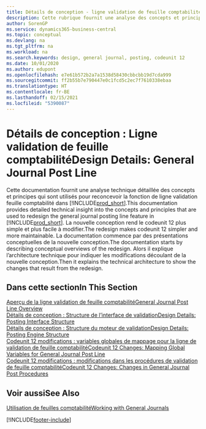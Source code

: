 ```yaml
---
title: Détails de conception - ligne validation de feuille comptabilité | Microsoft Docs
description: Cette rubrique fournit une analyse des concepts et principes qui sont utilisés pour reconcevoir la fonction de ligne validation feuille comptabilité dans Business Central.
author: SorenGP
ms.service: dynamics365-business-central
ms.topic: conceptual
ms.devlang: na
ms.tgt_pltfrm: na
ms.workload: na
ms.search.keywords: design, general journal, posting, codeunit 12
ms.date: 10/01/2020
ms.author: edupont
ms.openlocfilehash: e7e61b572b2a7a1538d58430cbbcbb19d7cda999
ms.sourcegitcommit: ff2b55b7e790447e0c1fcd5c2ec7f7610338ebaa
ms.translationtype: HT
ms.contentlocale: fr-BE
ms.lasthandoff: 02/15/2021
ms.locfileid: "5390087"
---
```

# <a name="design-details-general-journal-post-line"></a><span data-ttu-id="a99e0-103">Détails de conception : Ligne validation de feuille comptabilité</span><span class="sxs-lookup"><span data-stu-id="a99e0-103">Design Details: General Journal Post Line</span></span>
<span data-ttu-id="a99e0-104">Cette documentation fournit une analyse technique détaillée des concepts et principes qui sont utilisés pour reconcevoir la fonction de ligne validation feuille comptabilité dans [!INCLUDE[prod_short](includes/prod_short.md)].</span><span class="sxs-lookup"><span data-stu-id="a99e0-104">This documentation provides detailed technical insight into the concepts and principles that are used to redesign the general journal posting line feature in [!INCLUDE[prod_short](includes/prod_short.md)].</span></span> <span data-ttu-id="a99e0-105">La nouvelle conception rend le codeunit 12 plus simple et plus facile à modifier.</span><span class="sxs-lookup"><span data-stu-id="a99e0-105">The redesign makes codeunit 12 simpler and more maintainable.</span></span> <span data-ttu-id="a99e0-106">La documentation commence par des présentations conceptuelles de la nouvelle conception.</span><span class="sxs-lookup"><span data-stu-id="a99e0-106">The documentation starts by describing conceptual overviews of the redesign.</span></span> <span data-ttu-id="a99e0-107">Alors il explique l’architecture technique pour indiquer les modifications découlant de la nouvelle conception.</span><span class="sxs-lookup"><span data-stu-id="a99e0-107">Then it explains the technical architecture to show the changes that result from the redesign.</span></span>  

## <a name="in-this-section"></a><span data-ttu-id="a99e0-108">Dans cette section</span><span class="sxs-lookup"><span data-stu-id="a99e0-108">In This Section</span></span>  
[<span data-ttu-id="a99e0-109">Aperçu de la ligne validation de feuille comptabilité</span><span class="sxs-lookup"><span data-stu-id="a99e0-109">General Journal Post Line Overview</span></span>](design-details-general-journal-post-line-overview.md)  
[<span data-ttu-id="a99e0-110">Détails de conception : Structure de l’interface de validation</span><span class="sxs-lookup"><span data-stu-id="a99e0-110">Design Details: Posting Interface Structure</span></span>](design-details-posting-interface-structure.md)  
[<span data-ttu-id="a99e0-111">Détails de conception : Structure du moteur de validation</span><span class="sxs-lookup"><span data-stu-id="a99e0-111">Design Details: Posting Engine Structure</span></span>](design-details-posting-engine-structure.md)  
[<span data-ttu-id="a99e0-112">Codeunit 12 modifications : variables globales de mappage pour la ligne de validation de feuille comptabilité</span><span class="sxs-lookup"><span data-stu-id="a99e0-112">Codeunit 12 Changes: Mapping Global Variables for General Journal Post Line</span></span>](design-details-codeunit-12-changes-mapping-global-variables-for-general-journal-post-line.md)  
[<span data-ttu-id="a99e0-113">Codeunit 12 modifications : modifications dans les procédures de validation de feuille comptabilité</span><span class="sxs-lookup"><span data-stu-id="a99e0-113">Codeunit 12 Changes: Changes in General Journal Post Procedures</span></span>](design-details-codeunit-12-changes-changes-in-general-journal-post-procedures.md)  

## <a name="see-also"></a><span data-ttu-id="a99e0-114">Voir aussi</span><span class="sxs-lookup"><span data-stu-id="a99e0-114">See Also</span></span>  
[<span data-ttu-id="a99e0-115">Utilisation de feuilles comptabilité</span><span class="sxs-lookup"><span data-stu-id="a99e0-115">Working with General Journals</span></span>](ui-work-general-journals.md)


[!INCLUDE[footer-include](includes/footer-banner.md)]